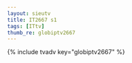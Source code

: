 ```yaml
--- 
layout: sieutv
title: IT2667 s1
tags: [ITtv]
thumb_re: globiptv2667
---
```

{% include tvadv key="globiptv2667" %} 
